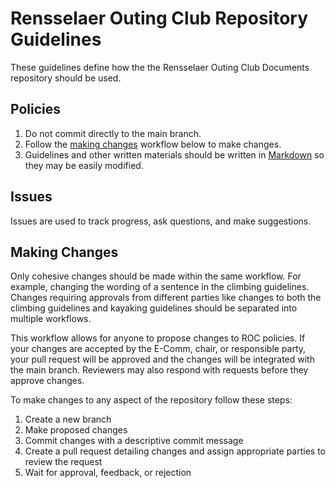 # Rensselaer Outing Club Repository Guidelines

These guidelines define how the the Rensselaer Outing Club Documents repository should be used.

## Policies

1. Do not commit directly to the main branch.
2. Follow the [making changes](#making-changes) workflow below to make changes.
3. Guidelines and other written materials should be written in [Markdown](https://www.markdownguide.org/cheat-sheet/) so they may be easily modified.

## Issues

Issues are used to track progress, ask questions, and make suggestions.

## Making Changes

Only cohesive changes should be made within the same workflow. For example, changing the wording of a sentence in the climbing guidelines. Changes requiring approvals from different parties like changes to both the climbing guidelines and kayaking guidelines should be separated into multiple workflows.

This workflow allows for anyone to propose changes to ROC policies. If your changes are accepted by the E-Comm, chair, or responsible party, your pull request will be approved and the changes will be integrated with the main branch. Reviewers may also respond with requests before they approve changes.

To make changes to any aspect of the repository follow these steps:

1. Create a new branch
2. Make proposed changes
3. Commit changes with a descriptive commit message
4. Create a pull request detailing changes and assign appropriate parties to review the request
5. Wait for approval, feedback, or rejection

